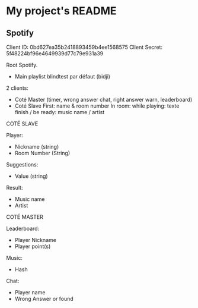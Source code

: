 # My project's README

## Spotify

Client ID: 0bd627ea35b2418893459b4ee1568575
Client Secret: 5f48224bf96e4649939d77c79e931a39

Root Spotify.
  - Main playlist blindtest par défaut (bidji)

2 clients:
  - Coté Master (timer, wrong answer chat, right answer warn, leaderboard)
  - Coté Slave
    First: name & room number
    In room: 
      while playing: texte 
      finish / be ready: music name / artist


COTÉ SLAVE

Player:
  - Nickname (string)
  - Room Number (String)

Suggestions:
  - Value (string)

Result:
  - Music name
  - Artist


COTÉ MASTER

Leaderboard:
  - Player Nickname
  - Player point(s)

Music:
  - Hash

Chat:
  - Player name
  - Wrong Answer or found
